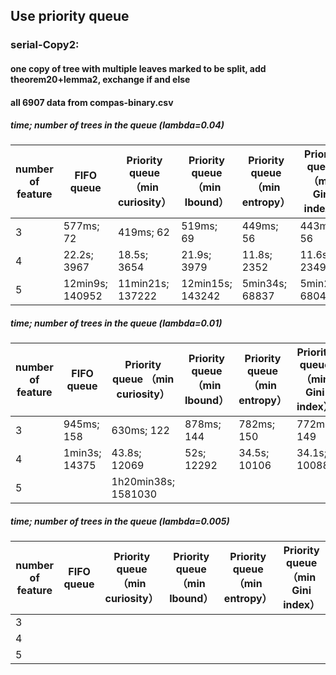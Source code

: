 ## Use priority queue

### serial-Copy2:
#### one copy of tree with multiple leaves marked to be split, add theorem20+lemma2, exchange if and else
#### all 6907 data from compas-binary.csv

##### time; number of trees in the queue (lambda=0.04)

number of feature | FIFO queue  | Priority queue （min curiosity） | Priority queue （min lbound）| Priority queue （min entropy） | Priority queue （min Gini index）
  ------------- | ------------- | ------------- | ------------- | ------------- | ------------- 
3 | 577ms; 72 | 419ms; 62 | 519ms; 69 | 449ms; 56 | 443ms; 56
4 | 22.2s; 3967 | 18.5s; 3654 | 21.9s; 3979 | 11.8s; 2352 | 11.6s; 2349
5 | 12min9s; 140952 | 11min21s; 137222 | 12min15s; 143242 | 5min34s; 68837 | 5min22s; 68048

##### time; number of trees in the queue (lambda=0.01)

number of feature | FIFO queue | Priority queue （min curiosity） | Priority queue （min lbound）| Priority queue （min entropy） | Priority queue （min Gini index）
  ------------- | ------------- | ------------- | ------------- | ------------- | ------------- 
3 | 945ms; 158 | 630ms; 122 | 878ms; 144 | 782ms; 150 | 772ms; 149
4 | 1min3s; 14375 | 43.8s; 12069 | 52s; 12292 | 34.5s; 10106 | 34.1s; 10088
5 |  | 1h20min38s; 1581030 |  |  | 

##### time; number of trees in the queue (lambda=0.005)

number of feature | FIFO queue | Priority queue （min curiosity） | Priority queue （min lbound）| Priority queue （min entropy） | Priority queue （min Gini index）
  ------------- | ------------- | ------------- | ------------- | ------------- | ------------- 
3 |  |  |  |  | 
4 |  |  |  |  | 
5 |  |  |  |  | 
            
